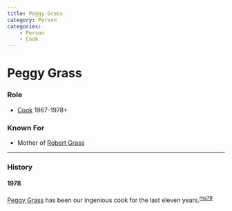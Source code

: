 ```yaml
---
title: Peggy Grass
category: Person
categories:
    - Person
    - Cook
---
```

# Peggy Grass
### Role
- [Cook](/Person/Cook) 1967-1978+

### Known For
- Mother of [Robert Grass](/Person/Bob-Grass)

---
### History

#### 1978

[Peggy Grass](/Person/Peggy-Grass) has been our ingenious cook for the last eleven years.<sup>[ma78][]</sup>


[ma78]: Mountaineer-Annual#1978
